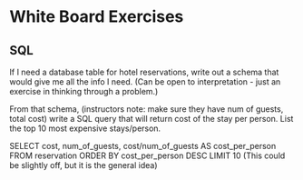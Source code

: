 # White Board Exercises

## SQL
If I need a database table for hotel reservations, write out a schema that would give me all the info I need. (Can be open to interpretation - just an exercise in thinking through a problem.)

From that schema, (instructors note: make sure they have num of guests, total cost) write a SQL query that will return cost of the stay per person. List the top 10 most expensive stays/person.


SELECT cost, num_of_guests, cost/num_of_guests AS cost_per_person FROM reservation ORDER BY cost_per_person DESC LIMIT 10 (This could be slightly off, but it is the general idea)
